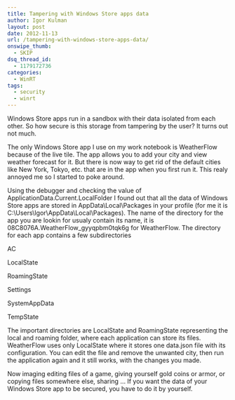 ```yaml
---
title: Tampering with Windows Store apps data
author: Igor Kulman
layout: post
date: 2012-11-13
url: /tampering-with-windows-store-apps-data/
onswipe_thumb:
  - SKIP
dsq_thread_id:
  - 1179172736
categories:
  - WinRT
tags:
  - security
  - winrt
---
```

Windows Store apps run in a sandbox with their data isolated from each other. So how secure is this storage from tampering by the user? It turns out not much. 

The only Windows Store app I use on my work notebook is WeatherFlow because of the live tile. The app allows you to add your city and view weather forecast for it. But there is now way to get rid of the default cities like New York, Tokyo, etc. that are in the app when you first run it. This realy annoyed me so I started to poke around. 

Using the debugger and checking the value of ApplicationData.Current.LocalFolder I found out that all the data of Windows Store apps are stored in AppData\Local\Packages in your profile (for me it is C:\Users\Igor\AppData\Local\Packages). The name of the directory for the app you are lookin for usualy contain its name, it is 08C8076A.WeatherFlow_gyyqpbm0tqk6g for WeatherFlow. The directory for each app contains a few subdirectories

<!--more-->

AC
  
LocalState
  
RoamingState
  
Settings
  
SystemAppData
  
TempState

The important directories are LocalState and RoamingState representing the local and roaming folder, where each application can store its files. WeatherFlow uses only LocalState where it stores one data.json file with its configuration. You can edit the file and remove the unwanted city, then run the application again and it still works, with the changes you made. 

Now imaging editing files of a game, giving yourself gold coins or armor, or copying files somewhere else, sharing &#8230; If you want the data of your Windows Store app to be secured, you have to do it by yourself.